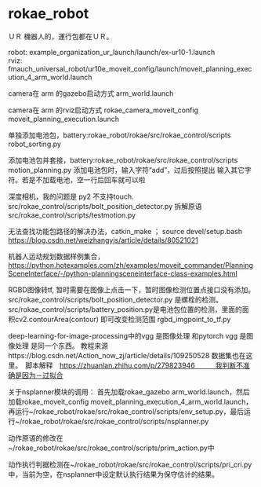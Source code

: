 # rokae_robot
ＵＲ 機器人的，運行包都在ＵＲ。


robot:            example_organization_ur_launch/launch/ex-ur10-1.launch  
rviz:             fmauch_universal_robot/ur10e_moveit_config/launch/moveit_planning_execution_4_arm_world.launch




camera在 arm 的gazebo启动方式
arm_world.launch

camera在 arm 的rviz启动方式
rokae_camera_moveit_config    moveit_planning_execution.launch

单独添加电池包，battery:rokae_robot/rokae/src/rokae_control/scripts
robot_sorting.py


添加电池包并套接，battery:rokae_robot/rokae/src/rokae_control/scripts
motion_planning.py   添加电池包时，输入字符“add”，过后按照提出 输入其它字符。若是不加载电池，空一行后回车就可以啦

深度相机，我的问题是 py2  不支持touch.
src/rokae_control/scripts/bolt_position_detector.py
拆解原语
src/rokae_control/scripts/testmotion.py


无法查找功能包路径的解决办法，catkin_make ； source devel/setup.bash
https://blog.csdn.net/weizhangyjs/article/details/80521021

机器人运动规划数据样例集合，
https://python.hotexamples.com/zh/examples/moveit_commander/PlanningSceneInterface/-/python-planningsceneinterface-class-examples.html



RGBD图像转tf, 暂时需要在图像上点击一下，暂时图像检测位置点接口没有添加。src/rokae_control/scripts/bolt_position_detector.py 是螺栓的检测。src/rokae_control/scripts/battery_position.py是电池包位置的检测，里面的面积cv2.contourArea(contour) 即可改变检测范围
rgbd_imgpoint_to_tf.py


deep-learning-for-image-processing中的vgg 是图像处理 和pytorch vgg     是图像处理 是同一个东西。 教程来源https://blog.csdn.net/Action_now_zj/article/details/109250528  数据集也在这里。　脚本解释　https://zhuanlan.zhihu.com/p/279823946　　　我判断不准确是因为－过拟合



关于nsplanner模块的调用：
首先加载rokae_gazebo arm_world.launch，然后加载rokae_moveit_config moveit_planning_execution_4_arm_world.launch，再运行~/rokae_robot/rokae/src/rokae_control/scripts/env_setup.py，最后运行~/rokae_robot/rokae/src/rokae_control/scripts/nsplanner.py

动作原语的修改在~/rokae_robot/rokae/src/rokae_control/scripts/prim_action.py中

动作执行判据检测在~/rokae_robot/rokae/src/rokae_control/scripts/pri_cri.py中，当前为空，在nsplanner中设定默认执行结果为保守估计的结果。
